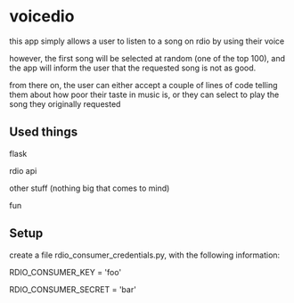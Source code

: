 voicedio
========

this app simply allows a user to listen to a song on rdio by using their voice

however, the first song will be selected at random (one of the top 100), and the app will inform the user that the requested song is not as good.

from there on, the user can either accept a couple of lines of code telling them about how poor their taste in music is, or they can select to play the song they originally requested


Used things
-----------

flask

rdio api

other stuff (nothing big that comes to mind)

fun


Setup
-----
create a file rdio_consumer_credentials.py, with the following information:

RDIO_CONSUMER_KEY = 'foo'

RDIO_CONSUMER_SECRET = 'bar'